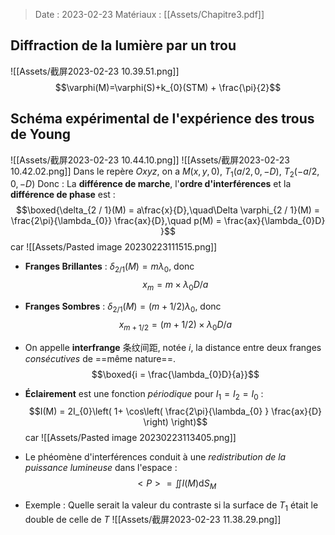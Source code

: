 > Date : 2023-02-23 Matériaux : [[Assets/Chapitre3.pdf]]


## Diffraction de la lumière par un trou
![[Assets/截屏2023-02-23 10.39.51.png]]
$$\varphi(M)=\varphi(S)+k_{0}(STM) + \frac{\pi}{2}$$
## Schéma expérimental de l'expérience des trous de Young
![[Assets/截屏2023-02-23 10.44.10.png]]
![[Assets/截屏2023-02-23 10.42.02.png]]
Dans le repère $Oxyz$, on a $M(x,y,0)$, $T_{1}(a / 2, 0, -D)$, $T_{2}(-a / 2,0, -D)$
Donc : La **différence de marche**, l'**ordre d'interférences** et la **différence de phase** est : $$\boxed{\delta_{2 / 1}(M) = a\frac{x}{D},\quad\Delta \varphi_{2 / 1}(M) = \frac{2\pi}{\lambda_{0}} \frac{ax}{D},\quad p(M) = \frac{ax}{\lambda_{0}D} }$$ car ![[Assets/Pasted image 20230223111515.png]]
- **Franges Brillantes** : $\delta_{2 / 1}(M) = m\lambda_{0}$, donc $$x_{m} = m \times \lambda_{0}D/ a$$
- **Franges Sombres** : $\delta_{2 / 1}(M) = (m + 1 / 2)\lambda_{0}$, donc $$x_{m + 1 / 2} = (m + 1 / 2) \times \lambda_{0}D / a$$

- On appelle **interfrange** 条纹间距, notée $i$, la distance entre deux franges *consécutives* de ==même nature==. $$\boxed{i = \frac{\lambda_{0}D}{a}}$$
- **Éclairement** est une fonction *périodique* pour $I_{1}=I_{2}=I_{0}$ : $$I(M) = 2I_{0}\left( 1+ \cos\left( \frac{2\pi}{\lambda_{0} } \frac{ax}{D} \right) \right)$$car ![[Assets/Pasted image 20230223113405.png]]
- Le phéomène d'interférences conduit à une *redistribution de la puissance lumineuse* dans l'espace : $$<P> = \iint I(M) \mathrm{d}S_{M}$$
- Exemple : Quelle serait la valeur du contraste si la surface de $T_1$ était le double de celle de $T$ ![[Assets/截屏2023-02-23 11.38.29.png]]

